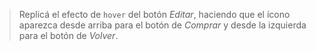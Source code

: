 > Replicá el efecto de `hover` del botón _Editar_, haciendo que el ícono aparezca desde arriba para el botón de _Comprar_ y desde la izquierda para el botón de _Volver_.